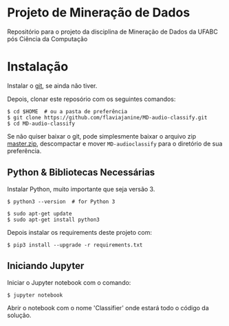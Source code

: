 Projeto de Mineração de Dados
==========================

Repositório para o projeto da disciplina de Mineração de Dados da UFABC pós Ciência da Computação

# Instalação

Instalar o [git](https://git-scm.com/), se ainda não tiver.

Depois, clonar este reposório com os seguintes comandos:

    $ cd $HOME  # ou a pasta de preferência
    $ git clone https://github.com/flaviajanine/MD-audio-classify.git
    $ cd MD-audio-classify

Se não quiser baixar o git, pode simplesmente baixar o arquivo zip [master.zip](https://github.com/flaviajanine/MD-audio-classify/archive/dev.zip), descompactar e mover `MD-audioclassify` para o diretório de sua preferência.

## Python & Bibliotecas Necessárias

Instalar Python, muito importante que seja versão 3.

    $ python3 --version  # for Python 3

    $ sudo apt-get update
    $ sudo apt-get install python3

Depois instalar os requirements deste projeto com:

    $ pip3 install --upgrade -r requirements.txt

## Iniciando Jupyter

Iniciar o Jupyter notebook com o comando:

    $ jupyter notebook
    
Abrir o notebook com o nome 'Classifier' onde estará todo o código da solução.